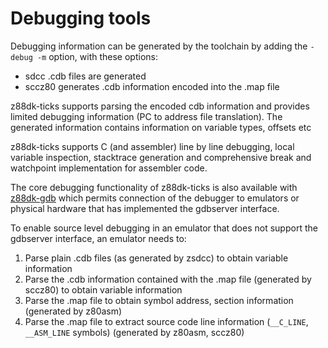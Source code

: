 # Debugging tools

Debugging information can be generated by the toolchain by adding the `-debug -m` option, with these options:

* sdcc .cdb files are generated
* sccz80 generates .cdb information encoded into the .map file

z88dk-ticks supports parsing the encoded cdb information and provides limited debugging information (PC to address file translation). The generated information contains information on variable types, offsets etc

z88dk-ticks supports C (and assembler) line by line debugging, local variable inspection, stacktrace generation and comprehensive break and watchpoint implementation for assembler code.

The core debugging functionality of z88dk-ticks is also available with [z88dk-gdb](Tool-z88dk-gdb) which permits connection of the debugger to emulators or physical hardware that has implemented the gdbserver interface.

To enable source level debugging in an emulator that does not support the gdbserver interface, an emulator needs to:

1. Parse plain .cdb files (as generated by zsdcc) to obtain variable information
2. Parse the .cdb information contained with the .map file (generated by sccz80) to obtain variable information
3. Parse the .map file to obtain symbol address, section information (generated by z80asm)
4. Parse the .map file to extract source code line information (`__C_LINE`, `__ASM_LINE` symbols) (generated by z80asm, sccz80)

